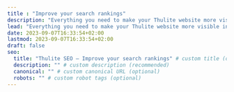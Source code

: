 ```yaml
---
title : "Improve your search rankings"
description: "Everything you need to make your Thulite website more visible in search results. Solid setup and easy to use."
lead: "Everything you need to make your Thulite website more visible in search results. Solid setup and easy to use."
date: 2023-09-07T16:33:54+02:00
lastmod: 2023-09-07T16:33:54+02:00
draft: false
seo:
  title: "Thulite SEO — Improve your search rankings" # custom title (optional)
  description: "" # custom description (recommended)
  canonical: "" # custom canonical URL (optional)
  robots: "" # custom robot tags (optional)
---
```

